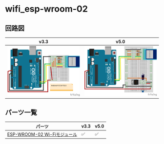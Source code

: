 
# wifi_esp-wroom-02

## 回路図

|v3.3|v5.0|
|---|---|
|![](./wifi_esp-wroom-02_v3.3.png)|![](./wifi_esp-wroom-02_v5-1.png)|

## パーツ一覧

|パーツ|v3.3|v5.0|
|---|---|---|
|[ESP-WROOM-02 Wi-Fiモジュール](https://www.switch-science.com/catalog/2346/)|:white_check_mark:|:white_check_mark:|

